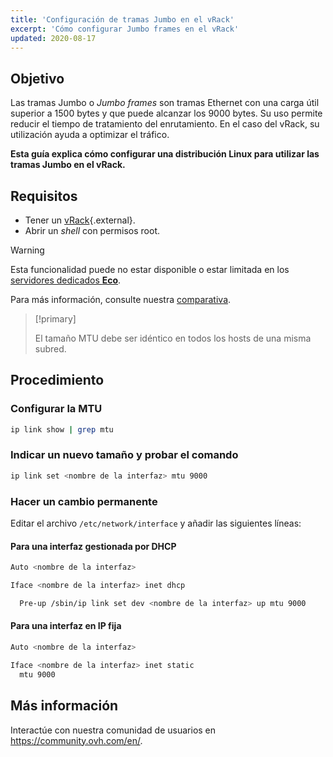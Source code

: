 ```yaml
---
title: 'Configuración de tramas Jumbo en el vRack'
excerpt: 'Cómo configurar Jumbo frames en el vRack'
updated: 2020-08-17
---
```


## Objetivo

Las tramas Jumbo o *Jumbo frames* son tramas Ethernet con una carga útil superior a 1500 bytes y que puede alcanzar los 9000 bytes. Su uso permite reducir el tiempo de tratamiento del enrutamiento. En el caso del vRack, su utilización ayuda a optimizar el tráfico.

**Esta guía explica cómo configurar una distribución Linux para utilizar las tramas Jumbo en el vRack.**

## Requisitos

- Tener un [vRack](https://www.ovh.com/world/es/soluciones/vrack/){.external}.
- Abrir un *shell* con permisos root.

> [!warning]
> Esta funcionalidad puede no estar disponible o estar limitada en los [servidores dedicados **Eco**](https://eco.ovhcloud.com/es/about/).
>
> Para más información, consulte nuestra [comparativa](https://eco.ovhcloud.com/es/compare/).

> [!primary]
>
> El tamaño MTU debe ser idéntico en todos los hosts de una misma subred. 
>

## Procedimiento

### Configurar la MTU

```sh
ip link show | grep mtu
```

### Indicar un nuevo tamaño y probar el comando

```sh
ip link set <nombre de la interfaz> mtu 9000
```

### Hacer un cambio permanente 

Editar el archivo `/etc/network/interface` y añadir las siguientes líneas:

#### Para una interfaz gestionada por DHCP

```sh
Auto <nombre de la interfaz>

Iface <nombre de la interfaz> inet dhcp

  Pre-up /sbin/ip link set dev <nombre de la interfaz> up mtu 9000
```

#### Para una interfaz en IP fija

```sh
Auto <nombre de la interfaz>

Iface <nombre de la interfaz> inet static
  mtu 9000
```

## Más información

Interactúe con nuestra comunidad de usuarios en <https://community.ovh.com/en/>.
